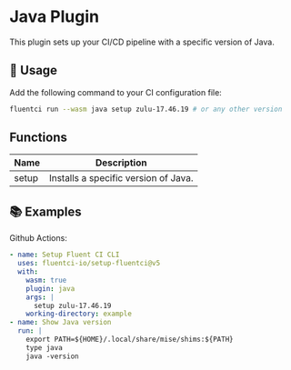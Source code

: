 # Java Plugin

This plugin sets up your CI/CD pipeline with a specific version of Java.

## 🚀 Usage

Add the following command to your CI configuration file:

```bash
fluentci run --wasm java setup zulu-17.46.19 # or any other version
```

## Functions

| Name  | Description                          |
| ----- | ------------------------------------ |
| setup | Installs a specific version of Java. |

## 📚 Examples

Github Actions:

```yaml
- name: Setup Fluent CI CLI
  uses: fluentci-io/setup-fluentci@v5
  with:
    wasm: true
    plugin: java
    args: |
      setup zulu-17.46.19
    working-directory: example
- name: Show Java version
  run: |
    export PATH=${HOME}/.local/share/mise/shims:${PATH}
    type java
    java -version
```
